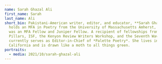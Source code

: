 ```yaml
---
name: Sarah Ghazal Ali
first_name: Sarah
last_name: Ali
short_bio: Pakistani-American writer, editor, and educator, **Sarah Ghazal Ali**
  holds an MFA in Poetry from the University of Massachusetts Amherst, where she
  was an MFA Fellow and Juniper Fellow. A recipient of fellowships from Five
  Pillars, ISF, the Kenyon Review Writers Workshop, and the Seventh Wave, Sarah
  currently serves as Editor-in-Chief of *Palette Poetry*. She lives in
  California and is drawn like a moth to all things green.
portraits:
  - media: 2021/10/sarah-ghazal-ali
---
```

